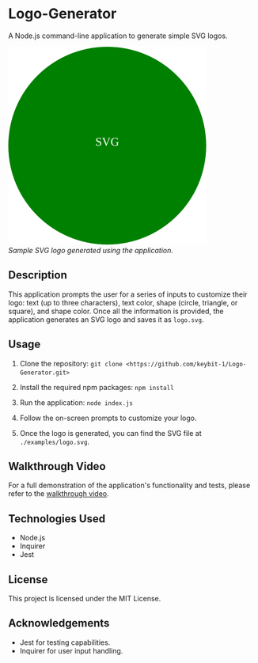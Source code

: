 # Logo-Generator

A Node.js command-line application to generate simple SVG logos.

![Sample SVG Logo](./Develop/examples/logo.svg)  
*Sample SVG logo generated using the application.*

## Description

This application prompts the user for a series of inputs to customize their logo: text (up to three characters), text color, shape (circle, triangle, or square), and shape color. Once all the information is provided, the application generates an SVG logo and saves it as `logo.svg`.

## Usage

1. Clone the repository: 
`git clone <https://github.com/keybit-1/Logo-Generator.git>`

2. Install the required npm packages:
`npm install`

3. Run the application:
`node index.js`


4. Follow the on-screen prompts to customize your logo.

5. Once the logo is generated, you can find the SVG file at `./examples/logo.svg`.

## Walkthrough Video

For a full demonstration of the application's functionality and tests, please refer to the [walkthrough video](https://youtu.be/fHmq_r_v3bU).

## Technologies Used

- Node.js
- Inquirer
- Jest

## License

This project is licensed under the MIT License.

## Acknowledgements

- Jest for testing capabilities.
- Inquirer for user input handling.
